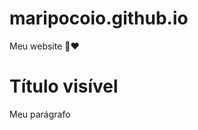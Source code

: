 # maripocoio.github.io
Meu website 🐀❤️
<!DOCTYPE html>

<html>
 	<head>
 		<meta charset="UTF-8">
 		<title>Raticss</title>
 	</head>
 	<body>
 		<h1>Título visível</h1>
 		<p>Meu parágrafo</p>
 	</body
  </html>
